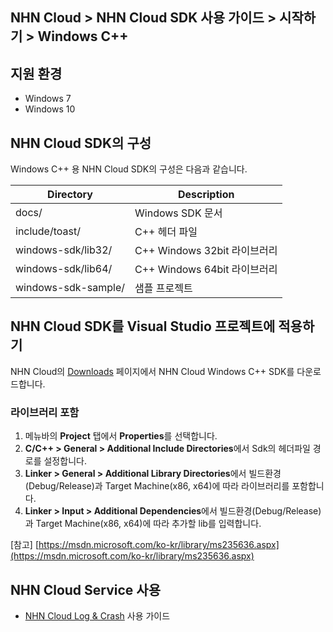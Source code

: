 ## NHN Cloud > NHN Cloud SDK 사용 가이드 > 시작하기 > Windows C++

## 지원 환경

* Windows 7
* Windows 10

## NHN Cloud SDK의 구성

Windows C++ 용 NHN Cloud SDK의 구성은 다음과 같습니다.

| Directory | Description | 
|---|---|
| docs/ | Windows SDK 문서 |
| include/toast/ | C++ 헤더 파일 |
| windows-sdk/lib32/ | C++ Windows 32bit 라이브러리 |
| windows-sdk/lib64/ | C++ Windows 64bit 라이브러리 |
| windows-sdk-sample/ | 샘플 프로젝트 |

## NHN Cloud SDK를 Visual Studio 프로젝트에 적용하기

NHN Cloud의 [Downloads](../../../Download/#toast-sdk) 페이지에서 NHN Cloud Windows C++ SDK를 다운로드합니다.

### 라이브러리 포함

1. 메뉴바의 **Project** 탭에서 **Properties**를 선택합니다.
2. **C/C++ > General > Additional Include Directories**에서 Sdk의 헤더파일 경로를 설정합니다.
3. **Linker > General > Additional Library Directories**에서 빌드환경(Debug/Release)과 Target Machine(x86, x64)에 따라 라이브러리를 포함합니다.
4. **Linker > Input > Additional Dependencies**에서 빌드환경(Debug/Release)과 Target Machine(x86, x64)에 따라 추가할 lib를 입력합니다.

[참고] [https://msdn.microsoft.com/ko-kr/library/ms235636.aspx](https://msdn.microsoft.com/ko-kr/library/ms235636.aspx)

## NHN Cloud Service 사용

* [NHN Cloud Log & Crash](./log-collector-windows) 사용 가이드

